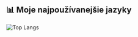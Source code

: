 ## 📊 Moje najpoužívanejšie jazyky
![Top Langs](https://github-readme-stats.vercel.app/api/top-langs/?username=MichalHlavka1245&layout=compact)





